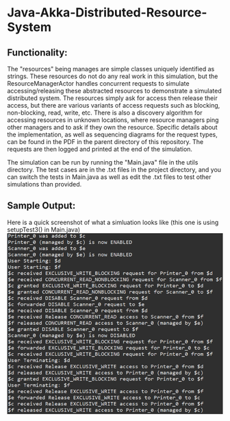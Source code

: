 # Java-Akka-Distributed-Resource-System
## Functionality:
The "resources" being manages are simple classes uniquely identified as strings. These resources do not do any real work in this simulation, but the ResourceManagerActor handles concurrent requests to simulate accessing/releasing these abstracted resources to demonstrate a simulated distributed system. The resources simply ask for access then release their access, but there are various variants of access requests such as blocking, non-blocking, read, write, etc. There is also a discovery algorithm for accessing resources in unknown locations, where resource managers ping other managers and to ask if they own the resource. Specific details about the implementation, as well as sequencing diagrams for the request types, can be found in the PDF in the parent directory of this repository. The requests are then logged and printed at the end of the simulation.

The simulation can be run by running the "Main.java" file in the utils directory. The test cases are in the .txt files in the project directory, and you can switch the tests in Main.java as well as edit the .txt files to test other simulations than provided.
## Sample Output:
Here is a quick screenshot of what a simluation looks like (this one is using setupTest3() in Main.java)
![Game](OutputExample.png) <br />
